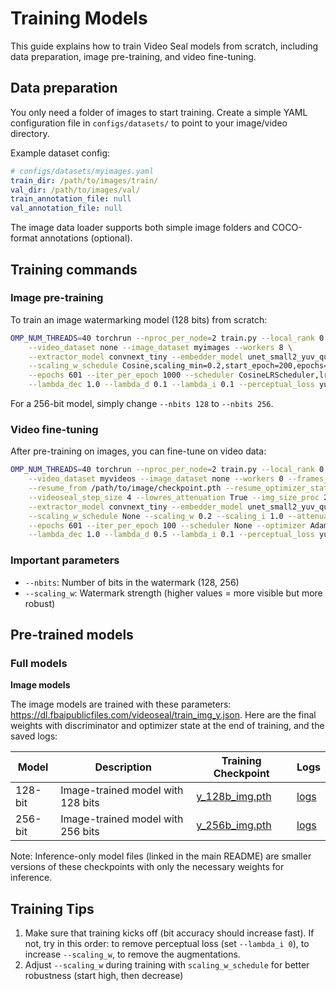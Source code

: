 # Training Models

This guide explains how to train Video Seal models from scratch, including data preparation, image pre-training, and video fine-tuning.

## Data preparation

You only need a folder of images to start training. Create a simple YAML configuration file in `configs/datasets/` to point to your image/video directory.

Example dataset config:
```yaml
# configs/datasets/myimages.yaml
train_dir: /path/to/images/train/
val_dir: /path/to/images/val/
train_annotation_file: null
val_annotation_file: null
```

The image data loader supports both simple image folders and COCO-format annotations (optional).


## Training commands

### Image pre-training

To train an image watermarking model (128 bits) from scratch:

```bash
OMP_NUM_THREADS=40 torchrun --nproc_per_node=2 train.py --local_rank 0 \
    --video_dataset none --image_dataset myimages --workers 8 \
    --extractor_model convnext_tiny --embedder_model unet_small2_yuv_quant --hidden_size_multiplier 1 --nbits 128 \
    --scaling_w_schedule Cosine,scaling_min=0.2,start_epoch=200,epochs=200 --scaling_w 1.0 --scaling_i 1.0 --attenuation jnd_1_1 \
    --epochs 601 --iter_per_epoch 1000 --scheduler CosineLRScheduler,lr_min=1e-6,t_initial=601,warmup_lr_init=1e-8,warmup_t=20 --optimizer AdamW,lr=5e-4 \
    --lambda_dec 1.0 --lambda_d 0.1 --lambda_i 0.1 --perceptual_loss yuv  --num_augs 2 --augmentation_config configs/all_augs_v3.yaml --disc_in_channels 1 --disc_start 50
```

For a 256-bit model, simply change `--nbits 128` to `--nbits 256`.

### Video fine-tuning

After pre-training on images, you can fine-tune on video data:

```bash
OMP_NUM_THREADS=40 torchrun --nproc_per_node=2 train.py --local_rank 0 \
    --video_dataset myvideos --image_dataset none --workers 0 --frames_per_clip 16 \
    --resume_from /path/to/image/checkpoint.pth --resume_optimizer_state True --resume_disc True \
    --videoseal_step_size 4 --lowres_attenuation True --img_size_proc 256 --img_size_val 768 --img_size 768 \
    --extractor_model convnext_tiny --embedder_model unet_small2_yuv_quant --hidden_size_multiplier 1 --nbits 128 \
    --scaling_w_schedule None --scaling_w 0.2 --scaling_i 1.0 --attenuation jnd_1_1 \
    --epochs 601 --iter_per_epoch 100 --scheduler None --optimizer AdamW,lr=1e-5 \
    --lambda_dec 1.0 --lambda_d 0.5 --lambda_i 0.1 --perceptual_loss yuv  --num_augs 2 --augmentation_config configs/all_augs_v3.yaml --disc_in_channels 1 --disc_start 50
```

### Important parameters

- `--nbits`: Number of bits in the watermark (128, 256)
- `--scaling_w`: Watermark strength (higher values = more visible but more robust)


## Pre-trained models

### Full models

**Image models**

The image models are trained with these parameters: https://dl.fbaipublicfiles.com/videoseal/train_img_y.json.
Here are the final weights with discriminator and optimizer state at the end of training, and the saved logs:

| Model | Description | Training Checkpoint | Logs |
|-------|-------------|---------------------|------|
| 128-bit | Image-trained model with 128 bits | [y_128b_img.pth](https://dl.fbaipublicfiles.com/videoseal/y_128b_img_full.pth) | [logs](https://dl.fbaipublicfiles.com/videoseal/log_y_128b_img.txt) |
| 256-bit | Image-trained model with 256 bits | [y_256b_img.pth](https://dl.fbaipublicfiles.com/videoseal/y_256b_img_full.pth) | [logs](https://dl.fbaipublicfiles.com/videoseal/log_y_256b_img.txt) |

Note: Inference-only model files (linked in the main README) are smaller versions of these checkpoints with only the necessary weights for inference.


## Training Tips

1. Make sure that training kicks off (bit accuracy should increase fast). If not, try in this order: to remove perceptual loss (set `--lambda_i 0`), to increase `--scaling_w`, to remove the augmentations.
2. Adjust `--scaling_w` during training with `scaling_w_schedule` for better robustness (start high, then decrease)